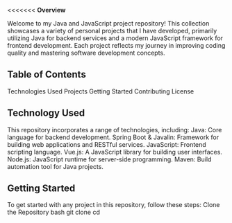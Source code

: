 <<<<<<< 
**Overview**

Welcome to my Java and JavaScript project repository! This collection showcases a variety of personal projects that I have developed, primarily utilizing Java for backend services and a modern JavaScript framework for frontend development. Each project reflects my journey in improving coding quality and mastering software development concepts.

## Table of Contents
Technologies Used
Projects
Getting Started
Contributing
License


## Technology Used
This repository incorporates a range of technologies, including:
Java: Core language for backend development.
Spring Boot & Javalin: Framework for building web applications and RESTful services.
JavaScript: Frontend scripting language.
Vue.js: A JavaScript library for building user interfaces.
Node.js: JavaScript runtime for server-side programming.
Maven: Build automation tool for Java projects.

## Getting Started
To get started with any project in this repository, follow these steps:
Clone the Repository
bash
git clone 
cd 


